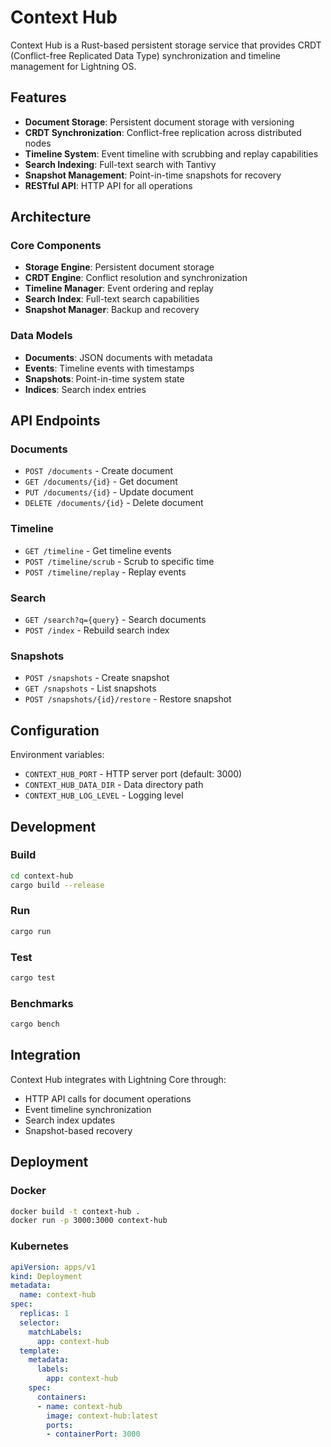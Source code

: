 # Context Hub

Context Hub is a Rust-based persistent storage service that provides CRDT (Conflict-free Replicated Data Type) synchronization and timeline management for Lightning OS.

## Features

- **Document Storage**: Persistent document storage with versioning
- **CRDT Synchronization**: Conflict-free replication across distributed nodes
- **Timeline System**: Event timeline with scrubbing and replay capabilities
- **Search Indexing**: Full-text search with Tantivy
- **Snapshot Management**: Point-in-time snapshots for recovery
- **RESTful API**: HTTP API for all operations

## Architecture

### Core Components

- **Storage Engine**: Persistent document storage
- **CRDT Engine**: Conflict resolution and synchronization
- **Timeline Manager**: Event ordering and replay
- **Search Index**: Full-text search capabilities
- **Snapshot Manager**: Backup and recovery

### Data Models

- **Documents**: JSON documents with metadata
- **Events**: Timeline events with timestamps
- **Snapshots**: Point-in-time system state
- **Indices**: Search index entries

## API Endpoints

### Documents
- `POST /documents` - Create document
- `GET /documents/{id}` - Get document
- `PUT /documents/{id}` - Update document
- `DELETE /documents/{id}` - Delete document

### Timeline
- `GET /timeline` - Get timeline events
- `POST /timeline/scrub` - Scrub to specific time
- `POST /timeline/replay` - Replay events

### Search
- `GET /search?q={query}` - Search documents
- `POST /index` - Rebuild search index

### Snapshots
- `POST /snapshots` - Create snapshot
- `GET /snapshots` - List snapshots
- `POST /snapshots/{id}/restore` - Restore snapshot

## Configuration

Environment variables:
- `CONTEXT_HUB_PORT` - HTTP server port (default: 3000)
- `CONTEXT_HUB_DATA_DIR` - Data directory path
- `CONTEXT_HUB_LOG_LEVEL` - Logging level

## Development

### Build
```bash
cd context-hub
cargo build --release
```

### Run
```bash
cargo run
```

### Test
```bash
cargo test
```

### Benchmarks
```bash
cargo bench
```

## Integration

Context Hub integrates with Lightning Core through:
- HTTP API calls for document operations
- Event timeline synchronization
- Search index updates
- Snapshot-based recovery

## Deployment

### Docker
```bash
docker build -t context-hub .
docker run -p 3000:3000 context-hub
```

### Kubernetes
```yaml
apiVersion: apps/v1
kind: Deployment
metadata:
  name: context-hub
spec:
  replicas: 1
  selector:
    matchLabels:
      app: context-hub
  template:
    metadata:
      labels:
        app: context-hub
    spec:
      containers:
      - name: context-hub
        image: context-hub:latest
        ports:
        - containerPort: 3000
```